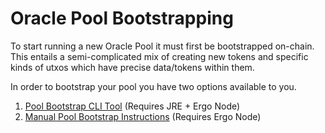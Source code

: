Oracle Pool Bootstrapping
=========================

To start running a new Oracle Pool it must first be bootstrapped on-chain. This entails a semi-complicated mix of creating new tokens and specific kinds of utxos which have precise data/tokens within them.

In order to bootstrap your pool you have two options available to you.

1. [Pool Bootstrap CLI Tool](bootstrap-cli) (Requires JRE + Ergo Node)
2. [Manual Pool Bootstrap Instructions](manual-pool-bootstrap-instructions.md) (Requires Ergo Node)

